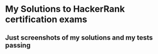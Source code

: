 # My Solutions to HackerRank certification exams

## Just screenshots of my solutions and my tests passing